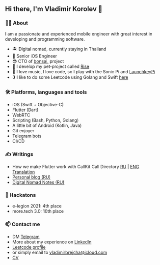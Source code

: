 ## Hi there, I'm Vladimir Korolev 👋

### 🙋‍♂️ About

I am a passionate and experienced mobile engineer with great interest in developing and programming software.

- 🏝 Digital nomad, currently staying in Thailand
- 💎 Senior iOS Engineer
- 😎 CTO of [bonsai.](https://github.com/appbonsai) project
- 🦄 I develop my pet-project called [Rise](https://github.com/VladimirBrejcha/Rise)
- 🦹 I love music, I love code, so I play with the Sonic Pi and [LaunchkeyPi](https://github.com/VladimirBrejcha/LaunchkeyPi)
- 🏌️ I like to do some Leetcode using Golang and Swift [here](https://github.com/VladimirBrejcha/leetcode_solutions)

### 🛠 Platforms, languages and tools
- iOS (Swift + Objective-C)
- Flutter (Dart)
- WebRTC
- Scripting (Bash, Python, Golang)
- A little bit of Android (Kotlin, Java)
- Git enjoyer
- Telegram bots
- CI/CD

### ✍️ Writings
- How we make Flutter work with CallKit Call Directory [RU](https://habr.com/ru/company/Voximplant/blog/553422/) | [ENG Translation](https://dev.to/imaximova/how-we-make-flutter-work-with-callkit-call-directory-5334)
- [Personal blog (RU)](https://blog.vladimirbrejcha.com/)
- [Digital Nomad Notes (RU)](https://t.me/NomadMood)

### 🤺 Hackatons
- e-legion 2021: 4th place
- more.tech 3.0: 10th place

### 📫 Contact me
- DM [Telegram](https://t.me/vladimirbrejcha)
- More about my experience on [LinkedIn](https://www.linkedin.com/in/vladimir-korolev/)
- [Leetcode profile](https://leetcode.com/VladimirBrejcha/)
- or simply email to vladimirbrejcha@icloud.com
- [CV](https://github.com/VladimirBrejcha/CV/blob/main/Resume-Vladimir-Korolev.pdf)
